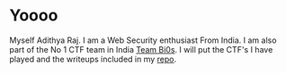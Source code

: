 # Yoooo

Myself Adithya Raj. I am a Web Security enthusiast From India. I am also part of the No 1 CTF team in India [Team Bi0s](https://ctftime.org/team/662). I will put the CTF's I have played and the writeups included in my [repo](https://github.com/Luc1f3r0001/CTFs).
